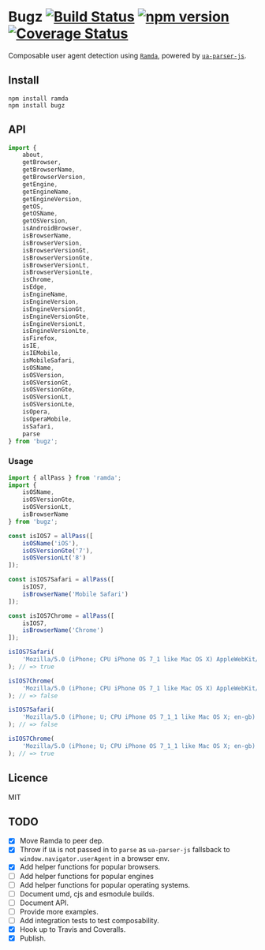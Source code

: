 # Bugz [![Build Status](https://travis-ci.org/richardscarrott/bugz.svg?branch=master)](https://travis-ci.org/richardscarrott/bugz) [![npm version](https://badge.fury.io/js/bugz.svg)](https://badge.fury.io/js/bugz) [![Coverage Status](https://coveralls.io/repos/github/richardscarrott/bugz/badge.svg?branch=master)](https://coveralls.io/github/richardscarrott/bugz?branch=master)

Composable user agent detection using [`Ramda`](http://ramdajs.com/), powered by [`ua-parser-js`](https://github.com/faisalman/ua-parser-js).

## Install

```
npm install ramda
npm install bugz
```

## API

```js
import {
    about,
    getBrowser,
    getBrowserName,
    getBrowserVersion,
    getEngine,
    getEngineName,
    getEngineVersion,
    getOS,
    getOSName,
    getOSVersion,
    isAndroidBrowser,
    isBrowserName,
    isBrowserVersion,
    isBrowserVersionGt,
    isBrowserVersionGte,
    isBrowserVersionLt,
    isBrowserVersionLte,
    isChrome,
    isEdge,
    isEngineName,
    isEngineVersion,
    isEngineVersionGt,
    isEngineVersionGte,
    isEngineVersionLt,
    isEngineVersionLte,
    isFirefox,
    isIE,
    isIEMobile,
    isMobileSafari,
    isOSName,
    isOSVersion,
    isOSVersionGt,
    isOSVersionGte,
    isOSVersionLt,
    isOSVersionLte,
    isOpera,
    isOperaMobile,
    isSafari,
    parse
} from 'bugz';
```

### Usage

```js
import { allPass } from 'ramda';
import {
    isOSName,
    isOSVersionGte,
    isOSVersionLt,
    isBrowserName
} from 'bugz';

const isIOS7 = allPass([
    isOSName('iOS'),
    isOSVersionGte('7'),
    isOSVersionLt('8')
]);

const isIOS7Safari = allPass([
    isIOS7,
    isBrowserName('Mobile Safari')
]);

const isIOS7Chrome = allPass([
    isIOS7,
    isBrowserName('Chrome')
]);

isIOS7Safari(
	'Mozilla/5.0 (iPhone; CPU iPhone OS 7_1 like Mac OS X) AppleWebKit/601.1.46 (KHTML, like Gecko) Version/9.0 Mobile/13B143 Safari/601.1'
); // => true

isIOS7Chrome(
    'Mozilla/5.0 (iPhone; CPU iPhone OS 7_1 like Mac OS X) AppleWebKit/601.1.46 (KHTML, like Gecko) Version/9.0 Mobile/13B143 Safari/601.1'
); // => false

isIOS7Safari(
    'Mozilla/5.0 (iPhone; U; CPU iPhone OS 7_1_1 like Mac OS X; en-gb) AppleWebKit/534.46.0 (KHTML, like Gecko) CriOS/19.0.1084.60 Mobile/9B206 Safari/7534.48.3'
); // => false

isIOS7Chrome(
    'Mozilla/5.0 (iPhone; U; CPU iPhone OS 7_1_1 like Mac OS X; en-gb) AppleWebKit/534.46.0 (KHTML, like Gecko) CriOS/19.0.1084.60 Mobile/9B206 Safari/7534.48.3'
); // => true
```

## Licence
MIT

## TODO
- [x] Move Ramda to peer dep.
- [x] Throw if `UA` is not passed in to `parse` as `ua-parser-js` fallsback to `window.navigator.userAgent` in a browser env.
- [x] Add helper functions for popular browsers.
- [ ] Add helper functions for popular engines
- [ ] Add helper functions for popular operating systems.
- [ ] Document umd, cjs and esmodule builds.
- [ ] Document API.
- [ ] Provide more examples.
- [ ] Add integration tests to test composability.
- [x] Hook up to Travis and Coveralls.
- [x] Publish.

